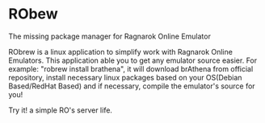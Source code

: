RObew
======

The missing package manager for Ragnarok Online Emulator

RObrew is a linux application to simplify work with Ragnarok Online Emulators. This application able you to get any emulator source easier. For example: "robrew install brathena", it will download brAthena from official repository, install necessary linux packages based on your OS(Debian Based/RedHat Based) and if necessary, compile the emulator's source for you!

Try it! a simple RO's server life.
